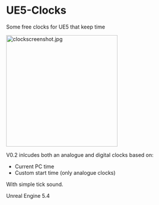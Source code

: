 # UE5-Clocks
Some free clocks for UE5 that keep time

<img src="clockscreenshot.jpg" alt="clockscreenshot.jpg" width="300"/>

V0.2 inlcudes both an analogue and digital clocks based on:
* Current PC time
* Custom start time (only analogue clocks)

With simple tick sound.

Unreal Engine 5.4
